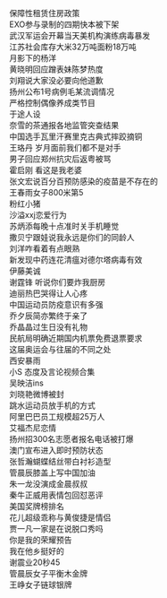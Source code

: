 保障性租赁住房政策  
EXO参与录制的四期快本被下架  
武汉军运会开幕当天美机构演练病毒暴发  
江苏社会库存大米32万吨面粉18万吨  
月影下的杨洋  
黄晓明回应蹭表妹陈梦热度  
刘翔说大家没必要向他道歉  
扬州公布1号病例毛某流调情况  
严格控制偶像养成类节目  
于途人设  
奈雪的茶通报各地监管突查结果  
中国选手瓦里汗赛里克古典式摔跤摘铜  
王珞丹 岁月面前我们都不是对手  
男子回应郑州抗灾后返粤被骂  
霍启刚 看这是我老婆  
张文宏说百分百预防感染的疫苗是不存在的  
王春雨女子800米第5  
粉红小猪  
沙溢xxj恋爱行为  
苏炳添每晚十点准时关手机睡觉  
撒贝宁跟娃说我永远是你们的同龄人  
刘洋咋看着有点眼熟  
新发现中药连花清瘟对德尔塔病毒有效  
伊藤美诚  
谢霆锋 听说你们要炸我厨房  
迪丽热巴哭得让人心疼  
中国运动员防疫意识有多强  
乔夕辰简亦繁终于亲了  
乔晶晶过生日没有礼物  
民航局明确近期国内机票免费退票要求  
这届奥运会与往届的不同之处  
西安暴雨  
小S 态度及言论视频合集  
吴映洁ins  
刘晓艳微博被封  
跳水运动员放手机的方式  
阿里巴巴员工规模超25万人  
艾福杰尼恋情  
扬州招300名志愿者报名电话被打爆  
澳门宣布进入即时预防状态  
张哲瀚蝴蝶结丝带白衬衫造型  
管晨辰膝盖上写中国加油  
朱一龙没演成金晨叔叔  
秦牛正威用表情包回怼恶评  
美国奖牌榜排名  
花儿超级乖称与黄俊捷是情侣  
贾一凡一家是在说脱口秀吗  
你是我的荣耀预告  
我在他乡挺好的  
谢震业20秒45  
管晨辰女子平衡木金牌  
王峥女子链球银牌  
